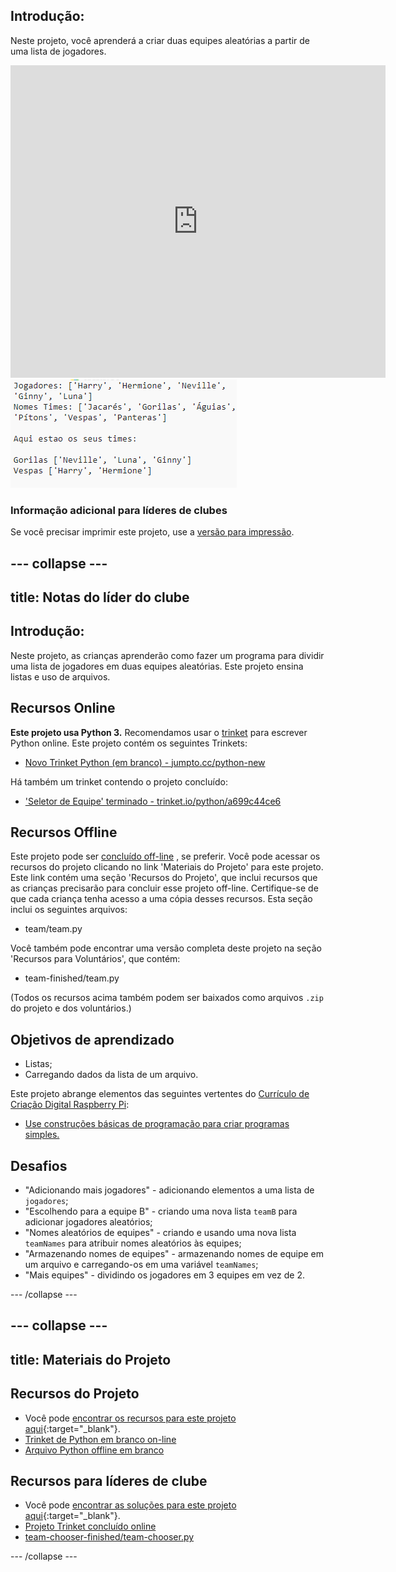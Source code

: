 ## Introdução:

Neste projeto, você aprenderá a criar duas equipes aleatórias a partir de uma lista de jogadores.

<div class="trinket">
  <iframe src="https://trinket.io/embed/python/a699c44ce6?outputOnly=true&start=result" width="600" height="500" frameborder="0" marginwidth="0" marginheight="0" allowfullscreen>
  </iframe>
  <img src="images/team-finished.png">
</div>

### Informação adicional para líderes de clubes

Se você precisar imprimir este projeto, use a [versão para impressão](https://projects.raspberrypi.org/en/projects/team-chooser/print).

## \--- collapse \---

## title: Notas do líder do clube

## Introdução:

Neste projeto, as crianças aprenderão como fazer um programa para dividir uma lista de jogadores em duas equipes aleatórias. Este projeto ensina listas e uso de arquivos.

## Recursos Online

**Este projeto usa Python 3.** Recomendamos usar o [trinket](https://trinket.io/) para escrever Python online. Este projeto contém os seguintes Trinkets:

* [Novo Trinket Python (em branco) - jumpto.cc/python-new](http://jumpto.cc/python-new)

Há também um trinket contendo o projeto concluído:

* ['Seletor de Equipe' terminado - trinket.io/python/a699c44ce6](https://trinket.io/python/a699c44ce6)

## Recursos Offline

Este projeto pode ser [concluído off-line](https://www.codeclubprojects.org/en-GB/resources/python-working-offline/) , se preferir. Você pode acessar os recursos do projeto clicando no link 'Materiais do Projeto' para este projeto. Este link contém uma seção 'Recursos do Projeto', que inclui recursos que as crianças precisarão para concluir esse projeto off-line. Certifique-se de que cada criança tenha acesso a uma cópia desses recursos. Esta seção inclui os seguintes arquivos:

* team/team.py

Você também pode encontrar uma versão completa deste projeto na seção 'Recursos para Voluntários', que contém:

* team-finished/team.py

(Todos os recursos acima também podem ser baixados como arquivos `.zip` do projeto e dos voluntários.)

## Objetivos de aprendizado

* Listas;
* Carregando dados da lista de um arquivo.

Este projeto abrange elementos das seguintes vertentes do [Currículo de Criação Digital Raspberry Pi](https://rpf.io/curriculum):

* [Use construções básicas de programação para criar programas simples.](https://www.raspberrypi.org/curriculum/programming/creator)

## Desafios

* "Adicionando mais jogadores" - adicionando elementos a uma lista de `jogadores`;
* "Escolhendo para a equipe B" - criando uma nova lista `teamB` para adicionar jogadores aleatórios;
* "Nomes aleatórios de equipes" - criando e usando uma nova lista `teamNames` para atribuir nomes aleatórios às equipes;
* "Armazenando nomes de equipes" - armazenando nomes de equipe em um arquivo e carregando-os em uma variável `teamNames`;
* "Mais equipes" - dividindo os jogadores em 3 equipes em vez de 2.

\--- /collapse \---

## \--- collapse \---

## title: Materiais do Projeto

## Recursos do Projeto

* Você pode [encontrar os recursos para este projeto aqui](https://rpf.io/p/pt-BR/team-chooser-go){:target="_blank"}.
* [Trinket de Python em branco on-line](http://jumpto.cc/python-new)
* [Arquivo Python offline em branco](resources/new-new.py)

## Recursos para líderes de clube

* Você pode [encontrar as soluções para este projeto aqui](https://rpf.io/p/pt-BR/team-chooser-get){:target="_blank"}.
* [Projeto Trinket concluído online](https://trinket.io/python/a699c44ce6)
* [team-chooser-finished/team-chooser.py](resources/team-chooser-finished-team-chooser.py)

\--- /collapse \---